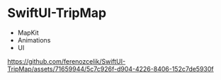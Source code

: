 # SwiftUI-TripMap

- MapKit
- Animations
- UI

https://github.com/ferenozcelik/SwiftUI-TripMap/assets/71659944/5c7c926f-d904-4226-8406-152c7de5930f

